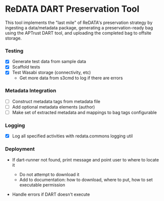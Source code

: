 # ReDATA DART Preservation Tool

This tool implements the "last mile" of ReDATA's preservation strategy by
ingesting a data/metadata package, generating a preservation-ready bag using
the APTrust DART tool, and uploading the completed bag to offsite storage.

### Testing

- [x] Generate test data from sample data
- [x] Scaffold tests
- [x] Test Wasabi storage (connectivity, etc)
    - Get more data from s3cmd to log if there are errors

### Metadata Integration

- [ ] Construct metadata tags from metadata file
- [ ] Add optional metadata elements (author)
- [ ] Make set of extracted metadata and mappings to bag tags configurable

### Logging

- [x] Log all specified activities with redata.commons logging util

### Deployment

- If dart-runner not found, print message and point user to where to locate it
    - Do not attempt to download it
    - Add to documentation: how to download, where to put, how to set executable
      permission

- Handle errors if DART doesn't execute